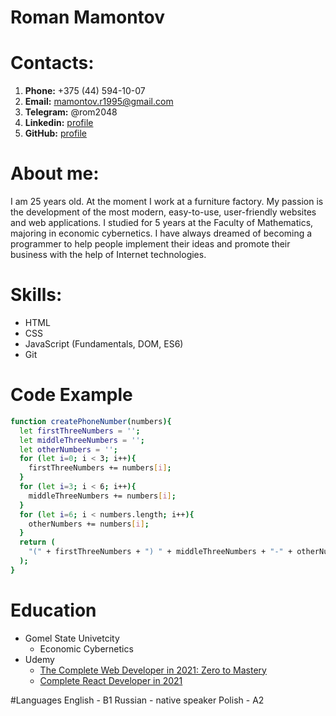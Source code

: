 # Roman Mamontov
# Contacts:
1. **Phone:** +375 (44) 594-10-07
2. **Email:** mamontov.r1995@gmail.com
3. **Telegram:** @rom2048
4. **Linkedin:** [profile](https://www.linkedin.com/in/roman-mamontov-b7b355149/)
5. **GitHub:** [profile](https://github.com/rom2048)

# About me:
I am 25 years old. At the moment I work at a furniture factory. My passion is the development of the most modern, easy-to-use, user-friendly websites and web applications. 
I studied for 5 years at the Faculty of Mathematics, majoring in economic cybernetics. I have always dreamed of becoming a programmer to help people implement their ideas and promote their business with the help of Internet technologies.

# Skills:
- HTML
- CSS
- JavaScript (Fundamentals, DOM, ES6)
- Git

# Code Example

```sh
function createPhoneNumber(numbers){
  let firstThreeNumbers = '';
  let middleThreeNumbers = '';
  let otherNumbers = '';
  for (let i=0; i < 3; i++){
    firstThreeNumbers += numbers[i];
  }
  for (let i=3; i < 6; i++){
    middleThreeNumbers += numbers[i];
  }
  for (let i=6; i < numbers.length; i++){
    otherNumbers += numbers[i];
  }
  return (
    "(" + firstThreeNumbers + ") " + middleThreeNumbers + "-" + otherNumbers 
  );
}
```

# Education
* Gomel State Univetcity
  * Economic Cybernetics
* Udemy
    * [The Complete Web Developer in 2021: Zero to Mastery](https://academy.zerotomastery.io/p/complete-web-developer-zero-to-mastery)
    * [Complete React Developer in 2021](https://academy.zerotomastery.io/p/complete-react-developer-redux-hooks-graphql-zero-to-mastery)

#Languages
English - B1
Russian - native speaker
Polish - A2